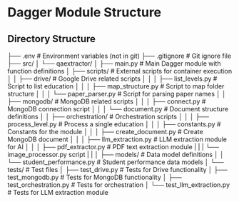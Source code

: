 # Dagger Module Structure

## Directory Structure
├── .env                      # Environment variables (not in git)
├── .gitignore                # Git ignore file
├── src/
│   └── qaextractor/
│       ├── main.py           # Main Dagger module with function definitions
│       ├── scripts/          # External scripts for container execution
│       │   ├── drive/        # Google Drive related scripts
│       │   │   ├── list_levels.py      # Script to list education 
│       │   │   ├── map_structure.py    # Script to map folder structure
│       │   │   └── paper_parser.py     # Script for parsing paper names
│       │   ├── mongodb/      # MongoDB related scripts
│       │   │   ├── connect.py          # MongoDB connection script
│       │   │   └── document.py         # Document structure definitions
│       │   ├── orchestration/  # Orchestration scripts
│       │   │   ├── process_level.py    # Process a single education 
│       │   │   ├── constants.py        # Constants for the module
│       │   │   ├── create_document.py  # Create MongoDB document
│       │   │   ├── llm_extraction.py   # LLM extraction module for AI 
│       │   │   ├── pdf_extractor.py    # PDF text extraction module
|       |   |   └── image_processor.py
script  |   | 
│       ├── models/           # Data model definitions
│       │   └── student_performance.py  # Student performance data models
│       └── tests/            # Test files
│           ├── test_drive.py         # Tests for Drive functionality
│           ├── test_mongodb.py       # Tests for MongoDB functionality
│           ├── test_orchestration.py # Tests for orchestration
│           └── test_llm_extraction.py  # Tests for LLM extraction module